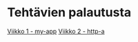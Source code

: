 # Tehtävien palautusta

<a href=https://github.com/blurryxd/mpkk/tree/week1_first-app>Viikko 1 - my-app</a>
<a href=https://github.com/blurryxd/mpkk/tree/week1_http-a>Viikko 2 - http-a</a>
